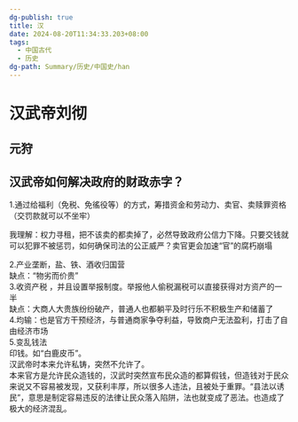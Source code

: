 ```yaml
---
dg-publish: true
title: 汉
date: 2024-08-20T11:34:33.203+08:00
tags:
  - 中国古代
  - 历史
dg-path: Summary/历史/中国史/han
---
```


# 汉武帝刘彻

## 元狩

## 汉武帝如何解决政府的财政赤字？

1.通过给福利（免税、免徭役等）的方式，筹措资金和劳动力、卖官、卖赎罪资格（交罚款就可以不坐牢）

我理解：权力寻租，把不该卖的都卖掉了，必然导致政府公信力下降。只要交钱就可以犯罪不被惩罚，如何确保司法的公正威严？卖官更会加速“官”的腐朽崩塌

2.产业垄断，盐、铁、酒收归国营  
缺点：“物劣而价贵”  
3.收资产税 ，并且设置举报制度。举报他人偷税漏税可以直接获得对方资产的一半  
缺点：大商人大贵族纷纷破产，普通人也都躺平及时行乐不积极生产和储蓄了  
4.均输：也是官方干预经济，与普通商家争夺利益，导致商户无法盈利，打击了自由经济市场  
5.变乱钱法  
印钱。如“白鹿皮币”。  
汉武帝时本来允许私铸，突然不允许了。  
本来官方是允许民众造钱的，汉武时突然宣布民众造的都算假钱，但造钱对于民众来说又不容易被发现，又获利丰厚，所以很多人违法，且被处于重罪。“县法以诱民”，意思是制定容易违反的法律让民众落入陷阱，法也就变成了恶法。也造成了极大的经济混乱。
